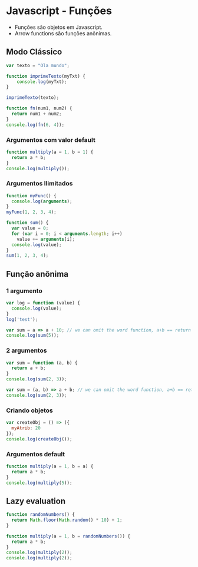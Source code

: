 # Javascript - Funções

- Funções são objetos em Javascript.
- Arrow functions são funções anônimas.

## Modo Clássico

~~~javascript
var texto = "Ola mundo";

function imprimeTexto(myTxt) {
    console.log(myTxt);
}

imprimeTexto(texto);
~~~

~~~javascript
function fn(num1, num2) {
  return num1 + num2;
}
console.log(fn(6, 4));
~~~

### Argumentos com valor default

~~~javascript
function multiply(a = 1, b = 1) {
  return a * b;
}
console.log(multiply());
~~~

### Argumentos Ilimitados

~~~javascript
function myFunc() {
  console.log(arguments);
}
myFunc(1, 2, 3, 4);
~~~

~~~javascript
function sum() {
  var value = 0;
  for (var i = 0; i < arguments.length; i++)
    value += arguments[i];
  console.log(value);
}
sum(1, 2, 3, 4);
~~~

## Função anônima 

### 1 argumento

~~~javascript
var log = function (value) {
  console.log(value);
}
log('test');
~~~

~~~javascript
var sum = a => a + 10; // we can omit the word function, a+b == return
console.log(sum(5));
~~~

### 2 argumentos

~~~javascript
var sum = function (a, b) {
  return a + b;
}
console.log(sum(2, 3));
~~~

~~~javascript
var sum = (a, b) => a + b; // we can omit the word function, a+b == return
console.log(sum(2, 3));
~~~

### Criando objetos

~~~javascript
var createObj = () => ({
  myAtrib: 20
});
console.log(createObj());
~~~

### Argumentos default

~~~javascript
function multiply(a = 1, b = a) {
  return a * b;
}
console.log(multiply(5));
~~~

## Lazy evaluation

~~~javascript
function randomNumbers() {
  return Math.floor(Math.random() * 10) + 1;
}

function multiply(a = 1, b = randomNumbers()) {
  return a * b;
}
console.log(multiply(2));
console.log(multiply(2));
~~~
